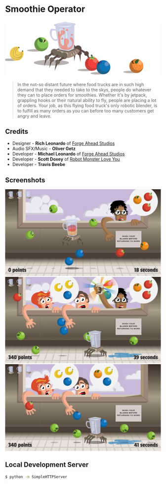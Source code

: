 # Smoothie Operator

![](blender_images/hero.png)

> In the not-so distant future where food trucks are in such high demand that they needed to take to the skys, people do whatever they can to place orders for smoothies. Whether it's by jetpack, grappling hooks or their natural ability to fly, people are placing a lot of orders. Your job, as this flying food truck's only robotic blender, is to fulfill as many orders as you can before too many customers get angry and leave.

## Credits

- Designer - **Rich Leonardo** of [Forge Ahead Studios](http://forgeaheadstudios.com/)
- Audio SFX/Music - **Oliver Getz**
- Developer - **Michael Leonardo** of [Forge Ahead Studios](http://forgeaheadstudios.com/)
- Developer - **Scott Doxey** of [Robot Monster Love You](http://robotmonsterlovesyou.com/)
- Developer - **Travis Beebe**

## Screenshots

![](screenshots/in_game_1.png)
![](screenshots/in_game_2.png)
![](screenshots/in_game_3.png)

## Local Development Server

```bash
$ python -m SimpleHTTPServer
```
